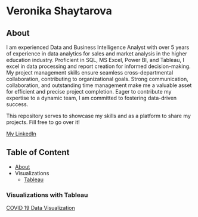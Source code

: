# Veronika Shaytarova
## About

I am experienced Data and Business Intelligence Analyst with over 5 years of experience in data analytics for sales and market analysis in the higher education industry.
Proficient in SQL, MS Excel, Power BI, and Tableau, I excel in data processing and report creation for informed decision-making. My project management skills ensure seamless cross-departmental collaboration, contributing to organizational goals. Strong communication, collaboration, and outstanding time management make me a valuable asset for efficient and precise project completion. Eager to contribute my expertise to a dynamic team, I am committed to fostering data-driven success.

This repository serves to showcase my skills and as a platform to share my projects. Fill free to go over it!

[My LinkedIn](https://www.linkedin.com/in/vshaytarova/)

## Table of Content
- [About](https://github.com/vshaytarova/analystprojects/tree/main?tab=readme-ov-file#about)
- Visualizations
  - [Tableau](https://github.com/vshaytarova/analystprojects/blob/main/README.md#visualizations-with-tableau)


### Visualizations with Tableau
[COVID 19 Data Visualization](https://public.tableau.com/views/VeronikaShaytarova_8730544_Final/Story1?:language=en-US&:display_count=n&:origin=viz_share_link)
